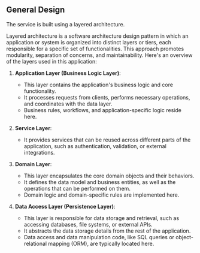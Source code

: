 ## General Design

The service is built using a layered architecture. 

Layered architecture is a software architecture design pattern in which an application or system is organized into distinct layers or tiers, each responsible for a specific set of functionalities. This approach promotes modularity, separation of concerns, and maintainability. Here's an overview of the layers used in this application:

1. **Application Layer (Business Logic Layer)**:
   - This layer contains the application's business logic and core functionality.
   - It processes requests from clients, performs necessary operations, and coordinates with the data layer.
   - Business rules, workflows, and application-specific logic reside here.

2. **Service Layer**:
   - It provides services that can be reused across different parts of the application, such as authentication, validation, or external integrations.

3. **Domain Layer**:
   - This layer encapsulates the core domain objects and their behaviors.
   - It defines the data model and business entities, as well as the operations that can be performed on them.
   - Domain logic and domain-specific rules are implemented here.

4. **Data Access Layer (Persistence Layer)**:
   - This layer is responsible for data storage and retrieval, such as accessing databases, file systems, or external APIs.
   - It abstracts the data storage details from the rest of the application.
   - Data access and data manipulation code, like SQL queries or object-relational mapping (ORM), are typically located here.
